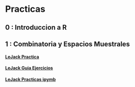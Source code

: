 # Practicas
## 0 : Introduccion a R
## 1 : Combinatoria y Espacios Muestrales
#### [LeJack Practica](https://photos.google.com/share/AF1QipOJ4rchDqe0OsE1ckFfhLxOFv3jvqWRdfZFnGdDAZqcODWBEnVmURLY74wjQNJLkg?key=azFXTmJlT1ZKOHFrak51ZXRNZWsyVzJIb3RLZFJB)
#### [LeJack Guia Ejercicios](https://photos.google.com/share/AF1QipNl_4GKosp-4pcIOLZKq2vPtfJXPMrfdp-cnkT9yGhMuymM-u5cxnSuPxM43_PB6g/photo/AF1QipP8K4HJ-TS9pBSX9cs6uBkOj1SWcmbG0zAueXoW?key=M05WMTF3VUZWR3VHZzEtbWd4NFE3Vk9vNHBIMFBn)
#### [LeJack Practicas ipymb](https://github.com/LecJackS/Probabilidades-y-Estadistica-2019-2doC)
